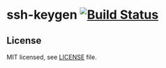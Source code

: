 # ssh-keygen [![Build Status](https://travis-ci.org/keboola/ssh-keygen.svg?branch=master)](https://travis-ci.org/keboola/ssh-keygen)


## License

MIT licensed, see [LICENSE](./LICENSE) file.
